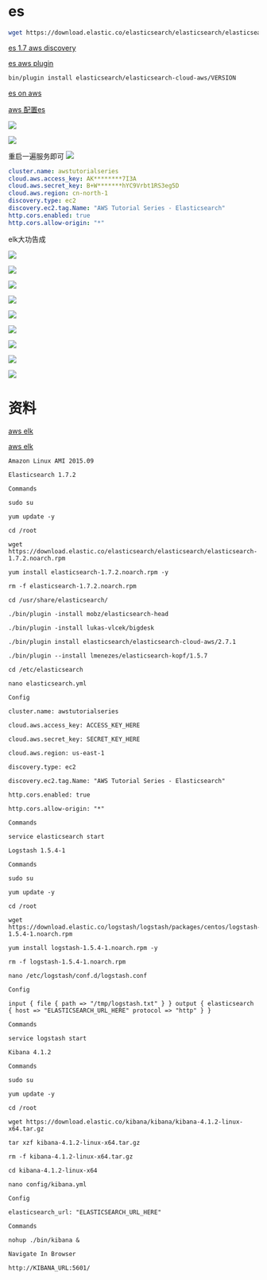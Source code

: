 # es

```sh
wget https://download.elastic.co/elasticsearch/elasticsearch/elasticsearch-1.7.2.tar.gz
```


[es 1.7 aws discovery](https://www.elastic.co/guide/en/elasticsearch/reference/1.7/modules-discovery-ec2.html)

[es aws plugin](https://github.com/elastic/elasticsearch-cloud-aws)


```sh
bin/plugin install elasticsearch/elasticsearch-cloud-aws/VERSION
```


[es on aws](http://pavelpolyakov.com/2014/08/14/elasticsearch-cluster-on-aws-part-2-configuring-the-elasticsearch/)

[aws 配置es](http://www.awshao.com/%E5%9C%A8aws%E4%B8%8A%E9%85%8D%E7%BD%AEelasticsearch/)


![](media/15049650121344.jpg)


![](media/15049710360481.jpg)

重启一遍服务即可
![](media/15049713415726.jpg)



```yml
cluster.name: awstutorialseries
cloud.aws.access_key: AK********7I3A
cloud.aws.secret_key: B+W*******hYC9Vrbt1RS3eg5D
cloud.aws.region: cn-north-1
discovery.type: ec2
discovery.ec2.tag.Name: "AWS Tutorial Series - Elasticsearch"
http.cors.enabled: true
http.cors.allow-origin: "*"
```


elk大功告成

![](media/15049783061512.jpg)

![](media/15049783131565.jpg)

![](media/15049784184546.jpg)

![](media/15049784439800.jpg)


![](media/15049782857062.jpg)


![](media/15049778559631.jpg)

![](media/15049782655907.jpg)




![](media/15049785663415.jpg)


![](media/15049785370759.jpg)




# 资料
[aws elk](https://www.youtube.com/watch?v=ge8uHdmtb1M&list=PL5zjQdAWZiUyxxHI72D_O5i77jlJrxKZr)

[aws elk](https://github.com/andrewpuch/elasticsearch-logstash-kibana-tutorial)

```
Amazon Linux AMI 2015.09

Elasticsearch 1.7.2

Commands

sudo su

yum update -y

cd /root

wget https://download.elastic.co/elasticsearch/elasticsearch/elasticsearch-1.7.2.noarch.rpm

yum install elasticsearch-1.7.2.noarch.rpm -y

rm -f elasticsearch-1.7.2.noarch.rpm

cd /usr/share/elasticsearch/

./bin/plugin -install mobz/elasticsearch-head

./bin/plugin -install lukas-vlcek/bigdesk

./bin/plugin install elasticsearch/elasticsearch-cloud-aws/2.7.1

./bin/plugin --install lmenezes/elasticsearch-kopf/1.5.7

cd /etc/elasticsearch

nano elasticsearch.yml

Config

cluster.name: awstutorialseries

cloud.aws.access_key: ACCESS_KEY_HERE

cloud.aws.secret_key: SECRET_KEY_HERE

cloud.aws.region: us-east-1

discovery.type: ec2

discovery.ec2.tag.Name: "AWS Tutorial Series - Elasticsearch"

http.cors.enabled: true

http.cors.allow-origin: "*"

Commands

service elasticsearch start

Logstash 1.5.4-1

Commands

sudo su

yum update -y

cd /root

wget https://download.elastic.co/logstash/logstash/packages/centos/logstash-1.5.4-1.noarch.rpm

yum install logstash-1.5.4-1.noarch.rpm -y

rm -f logstash-1.5.4-1.noarch.rpm

nano /etc/logstash/conf.d/logstash.conf

Config

input { file { path => "/tmp/logstash.txt" } } output { elasticsearch { host => "ELASTICSEARCH_URL_HERE" protocol => "http" } }

Commands

service logstash start

Kibana 4.1.2

Commands

sudo su

yum update -y

cd /root

wget https://download.elastic.co/kibana/kibana/kibana-4.1.2-linux-x64.tar.gz

tar xzf kibana-4.1.2-linux-x64.tar.gz

rm -f kibana-4.1.2-linux-x64.tar.gz

cd kibana-4.1.2-linux-x64

nano config/kibana.yml

Config

elasticsearch_url: "ELASTICSEARCH_URL_HERE"

Commands

nohup ./bin/kibana &

Navigate In Browser

http://KIBANA_URL:5601/
```

